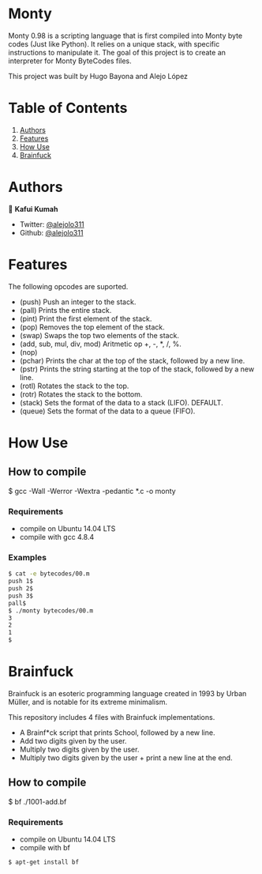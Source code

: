# Monty

Monty 0.98 is a scripting language that is first compiled into Monty byte codes (Just like Python). It relies on a unique stack, with specific instructions to manipulate it. The goal of this project is to create an interpreter for Monty ByteCodes files.

This project was built by Hugo Bayona and Alejo López

# Table of Contents

1. [Authors](#Authors)
2. [Features](#Features)
3. [How Use](#How-Use)
4. [Brainfuck](#Brainfuck)

# Authors

👤 **Kafui Kumah**

- Twitter: [@alejolo311](https://twitter.com/kafuikumah_)
- Github: [@alejolo311](https://github.com/kafuikumah)

# Features

The following opcodes are suported.

- (push) Push an integer to the stack.
- (pall) Prints the entire stack.
- (pint) Print the first element of the stack.
- (pop) Removes the top element of the stack.
- (swap) Swaps the top two elements of the stack.
- (add, sub, mul, div, mod) Aritmetic op +, -, \*, /, %.
- (nop)
- (pchar) Prints the char at the top of the stack, followed by a new line.
- (pstr) Prints the string starting at the top of the stack, followed by a new line.
- (rotl) Rotates the stack to the top.
- (rotr) Rotates the stack to the bottom.
- (stack) Sets the format of the data to a stack (LIFO). DEFAULT.
- (queue) Sets the format of the data to a queue (FIFO).

# How Use

## How to compile

$ gcc -Wall -Werror -Wextra -pedantic \*.c -o monty

### Requirements

- compile on Ubuntu 14.04 LTS
- compile with gcc 4.8.4

### Examples

```bash
$ cat -e bytecodes/00.m
push 1$
push 2$
push 3$
pall$
$ ./monty bytecodes/00.m
3
2
1
$
```

# Brainfuck

Brainfuck is an esoteric programming language created in 1993 by Urban Müller, and is notable for its extreme minimalism.

This repository includes 4 files with Brainfuck implementations.

- A Brainf\*ck script that prints School, followed by a new line.
- Add two digits given by the user.
- Multiply two digits given by the user.
- Multiply two digits given by the user + print a new line at the end.

## How to compile

$ bf ./1001-add.bf

### Requirements

- compile on Ubuntu 14.04 LTS
- compile with bf

```bash
$ apt-get install bf
```


